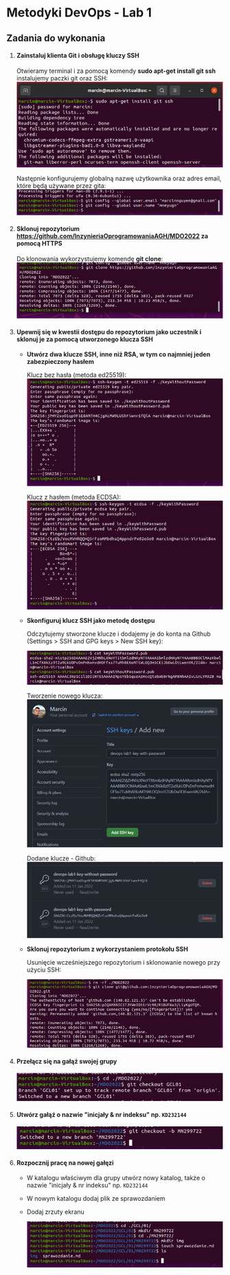 # Metodyki DevOps - Lab 1

## Zadania do wykonania
1. #### Zainstaluj klienta Git i obsługę kluczy SSH

    Otwieramy terminal i za pomocą komendy **sudo apt-get install git ssh** instalujemy paczki git oraz SSH:
    ![Instalacja gita i ssh](img/1_1.png)

    Następnie konfigurujemy globalną nazwę użytkownika oraz adres email, które będą używane przez gita:
    ![Konfiguracja adresu email i nazwy użytkownika](img/1_2_config_git.png)

2. #### Sklonuj repozytorium https://github.com/InzynieriaOprogramowaniaAGH/MDO2022 za pomocą HTTPS
    Do klonowania wykorzystujemy komendę **git clone**:
    ![Klonowanie repozytorium przez HTTPS](img/2_clone_https.png)
    
3. #### Upewnij się w kwestii dostępu do repozytorium jako uczestnik i sklonuj je za pomocą utworzonego klucza SSH
    - **Utwórz dwa klucze SSH, inne niż RSA, w tym co najmniej jeden zabezpieczony hasłem**
      
      Klucz bez hasła (metoda ed25519): 
      ![Tworznie klucza ssh bez hasła](img/3_1_ssh_key_without_password.png)

      Klucz z hasłem (metoda ECDSA):
      ![Tworznie klucza ssh z hasłem](img/3_2_ssh_key_with_password.png)

   - **Skonfiguruj klucz SSH jako metodę dostępu**
      
      Odczytujemy stworzone klucze i dodajemy je do konta na Github (Settings > SSH and GPG keys > New SSH key):
      
      ![Odczytywanie wartości kluczy](img/3_3_read_keys_val.png)
      
      Tworzenie nowego klucza:
      ![Dadawanie klucza - Github](img/3_4_github_ssh.png)
      
      Dodane klucze - Github:
      ![Dodane klucze - Github](img/3_5_ssh_keys.png)
      
   - **Sklonuj repozytorium z wykorzystaniem protokołu SSH**
    
      Usunięcie wcześniejszego repozytorium i sklonowanie nowego przy użyciu SSH:
      
      ![Sklonowanie repozytorium przez SSH](img/3_6_ssh_clone.png)
    
    
4. #### Przełącz się na gałąź swojej grupy

    ![Checkout na gałąź grupy](img/4_checkout.png)
    
5.  #### Utwórz gałąź o nazwie "inicjały & nr indeksu" np. ```KD232144```
    
    ![Nowy branch](img/5_new_branch.png)
    
    
6. #### Rozpocznij pracę na nowej gałęzi
   - W katalogu właściwym dla grupy utwórz nowy katalog, także o nazwie "inicjały & nr indeksu" np. ```KD232144```
   - W nowym katalogu dodaj plik ze sprawozdaniem
   - Dodaj zrzuty ekranu
    
        ![Tworznie katalogów na nowej gałęzi](img/6_1.png)

